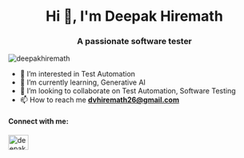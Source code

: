 <h1 align="center">Hi 👋, I'm Deepak Hiremath</h1>
<h3 align="center">A passionate software tester</h3>

<p align="left"> <img src="https://komarev.com/ghpvc/?username=dvhiremath26&label=Profile%20views&color=0e75b6&style=flat" alt="deepakhiremath" /> </p>

- 👀 I’m interested in Test Automation
- 🌱 I’m currently learning, Generative AI
- 💞️ I’m looking to collaborate on Test Automation, Software Testing
- 📫 How to reach me **dvhiremath26@gmail.com**

<h4 align="left">Connect with me:</h4>
<p align="left">
<a href="https://www.linkedin.com/in/deepak-hiremath-0017937a/" target="blank"><img align="center" src="https://raw.githubusercontent.com/rahuldkjain/github-profile-readme-generator/master/src/images/icons/Social/linked-in-alt.svg" alt="deepak v hiremath" height="30" width="40" /></a>
</p>
